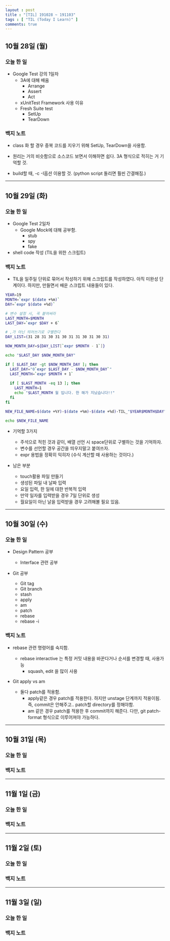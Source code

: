 ```yaml
---
layout : post
title : "[TIL] 191028 ~ 191103"
tags : [ "TIL (Today I Learn)" ]
comments: true
---
```


## 10월 28일 (월)
### 오늘 한 일
- Google Test 강의 1일차
  - 3A에 대해 배움
    - Arrange
    - Assert
    - Act
  - xUnitTest Framework 사용 이유
  - Fresh Suite test
    - SetUp
    - TearDown

### 백지 노트
- class 화 할 경우 중복 코드를 지우기 위해 SetUp, TearDown을 사용함.
- 원리는 거의 비슷함으로 소스코드 보면서 이해하면 쉽다. 3A 형식으로 적히는 거 기억할 것.

- build할 때, -c -I옵션 이용할 것. (python script 돌리면 훨씬 간결해짐.)

---

## 10월 29일 (화)
### 오늘 한 일
- Google Test 2일차
  - Google Mock에 대해 공부함.
    - stub
    - spy
    - fake 
- shell code 작성 (TIL을 위한 스크립트)

### 백지 노트
- TIL을 일주일 단위로 묶어서 작성하기 위해 스크립트를 작성하였다. 아직 미완성 단계이다. 하지만, 만들면서 배운 스크립트 내용들이 있다.

```sh
YEAR=19
MONTH=`expr $(date +%m)`
DAY=`expr $(date +%d)`

# 변수 설정 시, 꼭 붙여써라
LAST_MONTH=$MONTH
LAST_DAY=`expr $DAY + 6`

# ,가 아닌 띄어쓰기로 구별한다
DAY_LIST=(31 28 31 30 31 30 31 31 30 31 30 31)

NOW_MONTH_DAY=${DAY_LIST[`expr $MONTH - 1`]}

echo "$LAST_DAY $NOW_MONTH_DAY"

if [ $LAST_DAY -gt $NOW_MONTH_DAY ]; then
  LAST_DAY="0`expr $LAST_DAY - $NOW_MONTH_DAY`"
  LAST_MONTH=`expr $MONTH + 1`
  
  if [ $LAST_MONTH -eq 13 ]; then
    LAST_MONTH=1  
    echo "$LAST_MONTH 월 입니다. 한 해가 지났습니다!!"
  fi
fi

NEW_FILE_NAME=$(date +%Y)-$(date +%m)-$(date +%d)-TIL_"$YEAR$MONTH$DAY"_"$LAST_MONTH$LAST_DAY".md

echo $NEW_FILE_NAME
```
- 기억할 3가지 
  - 주석으로 적힌 것과 같이, 배열 선언 시 space단위로 구별하는 것을 기억하자.
  - 변수를 선언할 경우 공간을 띄우지말고 붙여쓰자.
  - expr 용법을 정확히 익히자 (수식 계산할 때 사용하는 것이다.)

- 남은 부분
  - touch활용 파일 만들기
  - 생성된 파일 내 날짜 입력
  - 요일 입력, 한 일에 대한 반복적 입력
  - 만약 일자를 입력받을 경우 7일 단위로 생성
  - 월요일이 아닌 날을 입력받을 경우 고려해볼 필요 있음.

---

## 10월 30일 (수)
### 오늘 한 일
- Design Pattern 공부 
  - Interface 관련 공부

- Git 공부
  - Git tag
  - Git branch
  - stash
  - apply
  - am
  - patch
  - rebase
  - rebase -i
  
### 백지 노트
- rebase 관련 명령어를 숙지함. 
  - rebase interactive 는 특정 커밋 내용을 바꾼다거나 순서를 변경할 때, 사용가능
    - squash, edit 을 많이 사용

- Git apply vs am
  - 둘다 patch를 적용함. 
    - apply같은 경우 patch를 적용한다. 하지만 unstage 단계까지 적용이됨. 즉, commit은 안해주고.. patch할 directory를 정해야함.
    - am 같은 경우 patch를 적용한 후 commit까지 해준다. 다만, git patch-format 형식으로 이루어져야 가능하다.

---

## 10월 31일 (목)
### 오늘 한 일

### 백지 노트

---

## 11월 1일 (금)
### 오늘 한 일

### 백지 노트

---

## 11월 2일 (토)
### 오늘 한 일

### 백지 노트

---

## 11월 3일 (일)
### 오늘 한 일

### 백지 노트
